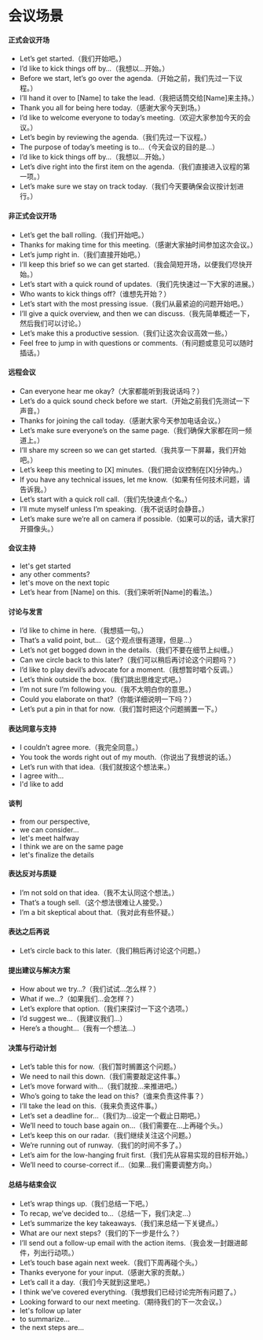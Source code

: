 # 会议场景

#### 正式会议开场
- Let’s get started.（我们开始吧。）
- I’d like to kick things off by…（我想以…开始。）
- Before we start, let’s go over the agenda.（开始之前，我们先过一下议程。）
- I’ll hand it over to [Name] to take the lead.（我把话筒交给[Name]来主持。）
- Thank you all for being here today.（感谢大家今天到场。）
- I’d like to welcome everyone to today’s meeting.（欢迎大家参加今天的会议。）
- Let’s begin by reviewing the agenda.（我们先过一下议程。）
- The purpose of today’s meeting is to…（今天会议的目的是…）
- I’d like to kick things off by…（我想以…开始。）
- Let’s dive right into the first item on the agenda.（我们直接进入议程的第一项。）
- Let’s make sure we stay on track today.（我们今天要确保会议按计划进行。）

#### 非正式会议开场
- Let’s get the ball rolling.（我们开始吧。）
- Thanks for making time for this meeting.（感谢大家抽时间参加这次会议。）
- Let’s jump right in.（我们直接开始吧。）
- I’ll keep this brief so we can get started.（我会简短开场，以便我们尽快开始。）
- Let’s start with a quick round of updates.（我们先快速过一下大家的进展。）
- Who wants to kick things off?（谁想先开始？）
- Let’s start with the most pressing issue.（我们从最紧迫的问题开始吧。）
- I’ll give a quick overview, and then we can discuss.（我先简单概述一下，然后我们可以讨论。）
- Let’s make this a productive session.（我们让这次会议高效一些。）
- Feel free to jump in with questions or comments.（有问题或意见可以随时插话。）

#### 远程会议
- Can everyone hear me okay?（大家都能听到我说话吗？）
- Let’s do a quick sound check before we start.（开始之前我们先测试一下声音。）
- Thanks for joining the call today.（感谢大家今天参加电话会议。）
- Let’s make sure everyone’s on the same page.（我们确保大家都在同一频道上。）
- I’ll share my screen so we can get started.（我共享一下屏幕，我们开始吧。）
- Let’s keep this meeting to [X] minutes.（我们把会议控制在[X]分钟内。）
- If you have any technical issues, let me know.（如果有任何技术问题，请告诉我。）
- Let’s start with a quick roll call.（我们先快速点个名。）
- I’ll mute myself unless I’m speaking.（我不说话时会静音。）
- Let’s make sure we’re all on camera if possible.（如果可以的话，请大家打开摄像头。）

#### 会议主持
- let's get started
- any other comments?
- let's move on the next topic
- Let’s hear from [Name] on this.（我们来听听[Name]的看法。）

#### 讨论与发言
- I’d like to chime in here.（我想插一句。）
- That’s a valid point, but…（这个观点很有道理，但是…）
- Let’s not get bogged down in the details.（我们不要在细节上纠缠。）
- Can we circle back to this later?（我们可以稍后再讨论这个问题吗？）
- I’d like to play devil’s advocate for a moment.（我想暂时唱个反调。）
- Let’s think outside the box.（我们跳出思维定式吧。）
- I’m not sure I’m following you.（我不太明白你的意思。）
- Could you elaborate on that?（你能详细说明一下吗？）
- Let’s put a pin in that for now.（我们暂时把这个问题搁置一下。）

#### 表达同意与支持
- I couldn’t agree more.（我完全同意。）
- You took the words right out of my mouth.（你说出了我想说的话。）
- Let’s run with that idea.（我们就按这个想法来。）
- I agree with...
- I'd like to add

#### 谈判
- from our perspective,
- we can consider...
- let's meet halfway
- I think we are on the same page
- let's finalize the details

#### 表达反对与质疑
- I’m not sold on that idea.（我不太认同这个想法。）
- That’s a tough sell.（这个想法很难让人接受。）
- I’m a bit skeptical about that.（我对此有些怀疑。）

#### 表达之后再说
- Let’s circle back to this later.（我们稍后再讨论这个问题。）

#### 提出建议与解决方案
- How about we try…?（我们试试…怎么样？）
- What if we…?（如果我们…会怎样？）
- Let’s explore that option.（我们来探讨一下这个选项。）
- I’d suggest we…（我建议我们…）
- Here’s a thought…（我有一个想法…）

#### 决策与行动计划
- Let’s table this for now.（我们暂时搁置这个问题。）
- We need to nail this down.（我们需要敲定这件事。）
- Let’s move forward with…（我们就按…来推进吧。）
- Who’s going to take the lead on this?（谁来负责这件事？）
- I’ll take the lead on this.（我来负责这件事。）
- Let’s set a deadline for…（我们为…设定一个截止日期吧。）
- We’ll need to touch base again on…（我们需要在…上再碰个头。）
- Let’s keep this on our radar.（我们继续关注这个问题。）
- We’re running out of runway.（我们的时间不多了。）
- Let’s aim for the low-hanging fruit first.（我们先从容易实现的目标开始。）
- We’ll need to course-correct if…（如果…我们需要调整方向。）

#### 总结与结束会议
- Let’s wrap things up.（我们总结一下吧。）
- To recap, we’ve decided to…（总结一下，我们决定…）
- Let’s summarize the key takeaways.（我们来总结一下关键点。）
- What are our next steps?（我们的下一步是什么？）
- I’ll send out a follow-up email with the action items.（我会发一封跟进邮件，列出行动项。）
- Let’s touch base again next week.（我们下周再碰个头。）
- Thanks everyone for your input.（感谢大家的贡献。）
- Let’s call it a day.（我们今天就到这里吧。）
- I think we’ve covered everything.（我想我们已经讨论完所有问题了。）
- Looking forward to our next meeting.（期待我们的下一次会议。）
- let's follow up later
- to summarize...
- the next steps are... 